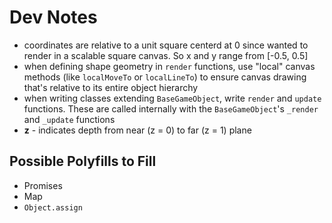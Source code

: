 # Dev Notes

- coordinates are relative to a unit square centerd at 0 since wanted to render in a scalable square canvas. So x and y range from [-0.5, 0.5]
- when defining shape geometry in `render` functions, use "local" canvas methods (like `localMoveTo` or `localLineTo`) to ensure canvas drawing that's relative to its entire object hierarchy
- when writing classes extending `BaseGameObject`, write `render` and `update` functions. These are called internally with the `BaseGameObject`'s `_render` and `_update` functions
- **z** - indicates depth from near (z = 0) to far (z = 1) plane

## Possible Polyfills to Fill

- Promises
- Map
- `Object.assign`
